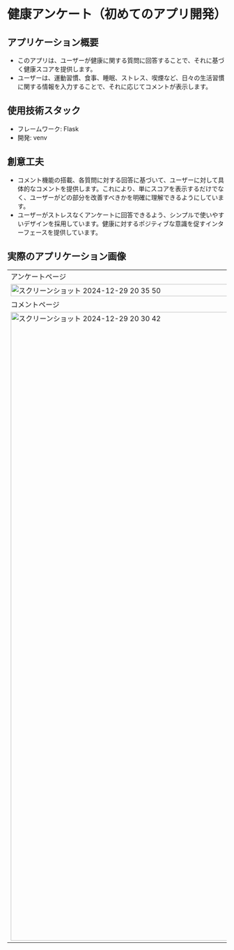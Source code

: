 # 健康アンケート（初めてのアプリ開発）
## アプリケーション概要
- このアプリは、ユーザーが健康に関する質問に回答することで、それに基づく健康スコアを提供します。
- ユーザーは、運動習慣、食事、睡眠、ストレス、喫煙など、日々の生活習慣に関する情報を入力することで、それに応じてコメントが表示します。
## 使用技術スタック
- フレームワーク: Flask
- 開発: venv
## 創意工夫
- コメント機能の搭載、各質問に対する回答に基づいて、ユーザーに対して具体的なコメントを提供します。これにより、単にスコアを表示するだけでなく、ユーザーがどの部分を改善すべきかを明確に理解できるようにしています。
- ユーザーがストレスなくアンケートに回答できるよう、シンプルで使いやすいデザインを採用しています。健康に対するポジティブな意識を促すインターフェースを提供しています。
## 実際のアプリケーション画像
<table>
    <tr>
        <td colspan="2">アンケートページ</td>
    </tr>
    <tr>
        <td colspan="2">
            <div style="display: flex; gap: 10px;">
                <img width=48%; alt="スクリーンショット 2024-12-29 20 35 50" src="https://github.com/user-attachments/assets/41ae3063-6ef1-499e-9be9-18baa25c08f8" />
                <img width=48%; alt="スクリーンショット 2024-12-29 20 39 01" src="https://github.com/user-attachments/assets/c59735ef-331d-400d-a3e0-192d867c070f" />
            </div>
        </td>
    </tr>
    <tr>
        <td>コメントページ</td>
        <td>過去の結果ページ</td>
    </tr>
    <tr>
        <td>
            <img width="1440" alt="スクリーンショット 2024-12-29 20 30 42" src="https://github.com/user-attachments/assets/8d663e22-6b59-4035-a3cf-b6b660ad24fa" />
        </td>
        <td>
            <img width="1440" alt="スクリーンショット 2024-12-29 20 43 36" src="https://github.com/user-attachments/assets/957d786b-2d2f-48d2-9ebe-a162d2e34b65" />
        </td>
    </tr>
</table>